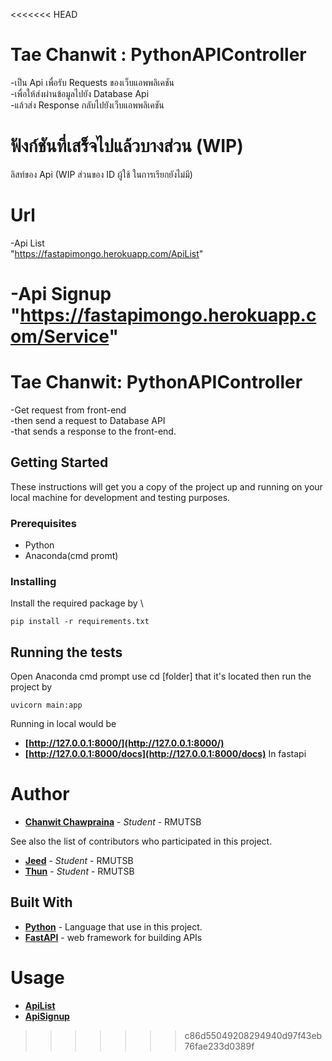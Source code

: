 <<<<<<< HEAD
# Tae Chanwit : PythonAPIController
-เป็น Api เพื่อรับ Requests ของเว็บแอพพลิเคชัน\
-เพื่อให้ส่งผ่านข้อมูลไปยัง Database Api\
-แล้วส่ง Response กลับไปยังเว็บแอพพลิเคชัน

# ฟังก์ชันที่เสร็จไปแล้วบางส่วน (WIP)
ลิสท์ของ Api (WIP ส่วนของ ID ผู้ใช้ ในการเรียกยังไม่มี)

# Url
-Api List\
"https://fastapimongo.herokuapp.com/ApiList"

-Api Signup\
"https://fastapimongo.herokuapp.com/Service"
=======
# Tae Chanwit: PythonAPIController
-Get request from front-end \
-then send a request to Database API\
-that sends a response to the front-end.

## Getting Started
These instructions will get you a copy of the project up and running on your local machine for development and testing purposes.

### Prerequisites
* Python
* Anaconda(cmd promt)

### Installing
Install the required package by \
```
pip install -r requirements.txt
```

## Running the tests
Open Anaconda cmd prompt use cd [folder] that it's located then run the project by
```
uvicorn main:app
```
Running in local would be 
* **[http://127.0.0.1:8000/](http://127.0.0.1:8000/)**
* **[http://127.0.0.1:8000/docs](http://127.0.0.1:8000/docs)**
In fastapi

# Author
* **[Chanwit Chawpraina](https://github.com/taefreeze)** -  *Student* - RMUTSB

See also the list of contributors who participated in this project.
* **[Jeed](https://github.com/Phongsiri309)** - *Student* - RMUTSB
* **[Thun](https://github.com/topoko123)** - *Student* - RMUTSB

## Built With

* **[Python](https://www.python.org/)** - Language that use in this project.
* **[FastAPI](https://fastapi.tiangolo.com/)** - web framework for building APIs

# Usage
* **[ApiList](https://fastapimongo.herokuapp.com/ApiList)**
* **[ApiSignup](https://fastapimongo.herokuapp.com/Service)**
>>>>>>> c86d55049208294940d97f43eb76fae233d0389f
